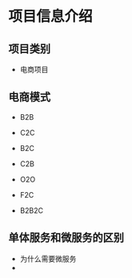 # 项目信息介绍
## 项目类别
- 电商项目
## 电商模式
- B2B

- C2C

- B2C

- C2B

- O2O

- F2C

- B2B2C

## 单体服务和微服务的区别
- 为什么需要微服务
- 
## 
